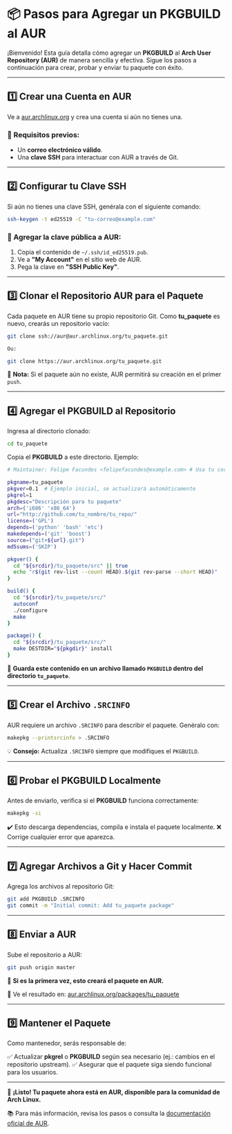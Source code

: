 # 📦 Pasos para Agregar un PKGBUILD al AUR

¡Bienvenido! Esta guía detalla cómo agregar un **PKGBUILD** al **Arch User Repository (AUR)** de manera sencilla y efectiva. Sigue los pasos a continuación para crear, probar y enviar tu paquete con éxito.

---

## 1️⃣ Crear una Cuenta en AUR
Ve a [aur.archlinux.org](https://aur.archlinux.org) y crea una cuenta si aún no tienes una.

### 📌 Requisitos previos:
- Un **correo electrónico válido**.
- Una **clave SSH** para interactuar con AUR a través de Git.

---

## 2️⃣ Configurar tu Clave SSH
Si aún no tienes una clave SSH, genérala con el siguiente comando:

```bash
ssh-keygen -t ed25519 -C "tu-correo@example.com"
```

### 🔑 Agregar la clave pública a AUR:
1. Copia el contenido de `~/.ssh/id_ed25519.pub`.
2. Ve a **"My Account"** en el sitio web de AUR.
3. Pega la clave en **"SSH Public Key"**.

---

## 3️⃣ Clonar el Repositorio AUR para el Paquete
Cada paquete en AUR tiene su propio repositorio Git. Como **tu_paquete** es nuevo, crearás un repositorio vacío:

```bash
git clone ssh://aur@aur.archlinux.org/tu_paquete.git

Ou:

git clone https://aur.archlinux.org/tu_paquete.git
```

📌 **Nota:** Si el paquete aún no existe, AUR permitirá su creación en el primer `push`.

---

## 4️⃣ Agregar el PKGBUILD al Repositorio
Ingresa al directorio clonado:

```bash
cd tu_paquete
```

Copia el **PKGBUILD** a este directorio. Ejemplo:

```bash
# Maintainer: Felipe Facundes <felipefacundes@example.com> # Usa tu correo real

pkgname=tu_paquete
pkgver=0.1  # Ejemplo inicial, se actualizará automáticamente
pkgrel=1
pkgdesc="Descripción para tu paquete"
arch=('i686' 'x86_64')
url="http://github.com/tu_nombre/tu_repo/"
license=('GPL')
depends=('python' 'bash' 'etc')
makedepends=('git' 'boost')
source=("git+${url}.git")
md5sums=('SKIP')

pkgver() {
  cd "${srcdir}/tu_paquete/src" || true
  echo "r$(git rev-list --count HEAD).$(git rev-parse --short HEAD)"
}

build() {
  cd "${srcdir}/tu_paquete/src/"
  autoconf
  ./configure
  make
}

package() {
  cd "${srcdir}/tu_paquete/src/"
  make DESTDIR="${pkgdir}" install
}
```

📌 **Guarda este contenido en un archivo llamado `PKGBUILD` dentro del directorio `tu_paquete`**.

---

## 5️⃣ Crear el Archivo `.SRCINFO`
AUR requiere un archivo `.SRCINFO` para describir el paquete. Genéralo con:

```bash
makepkg --printsrcinfo > .SRCINFO
```

💡 **Consejo:** Actualiza `.SRCINFO` siempre que modifiques el `PKGBUILD`.

---

## 6️⃣ Probar el PKGBUILD Localmente
Antes de enviarlo, verifica si el **PKGBUILD** funciona correctamente:

```bash
makepkg -si
```

✔️ Esto descarga dependencias, compila e instala el paquete localmente.
❌ Corrige cualquier error que aparezca.

---

## 7️⃣ Agregar Archivos a Git y Hacer Commit
Agrega los archivos al repositorio Git:

```bash
git add PKGBUILD .SRCINFO
git commit -m "Initial commit: Add tu_paquete package"
```

---

## 8️⃣ Enviar a AUR
Sube el repositorio a AUR:

```bash
git push origin master
```

📌 **Si es la primera vez, esto creará el paquete en AUR.**

🔗 Ve el resultado en: [aur.archlinux.org/packages/tu_paquete](https://aur.archlinux.org/packages/tu_paquete)

---

## 9️⃣ Mantener el Paquete
Como mantenedor, serás responsable de:

✅ Actualizar **pkgrel** o **PKGBUILD** según sea necesario (ej.: cambios en el repositorio upstream).
✅ Asegurar que el paquete siga siendo funcional para los usuarios.

---

🎉 **¡Listo! Tu paquete ahora está en AUR, disponible para la comunidad de Arch Linux.**

📚 Para más información, revisa los pasos o consulta la [documentación oficial de AUR](https://wiki.archlinux.org/title/Arch_User_Repository).

